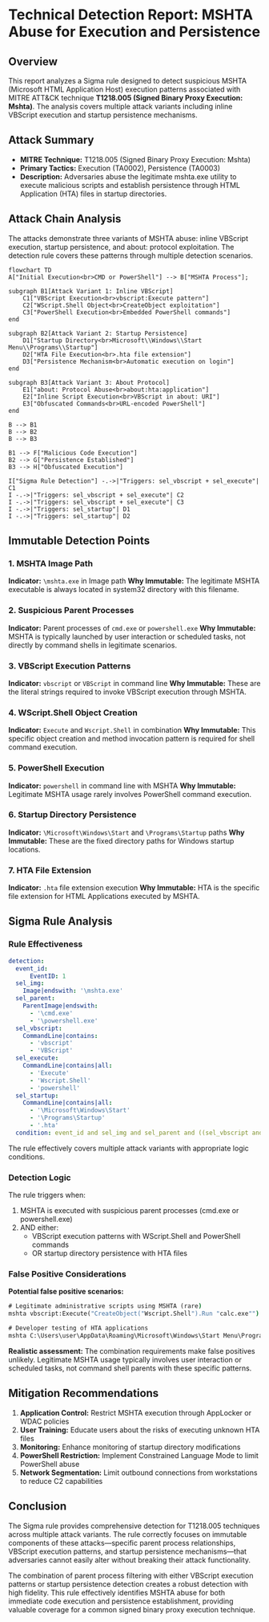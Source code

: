 # Technical Detection Report: MSHTA Abuse for Execution and Persistence

## Overview
This report analyzes a Sigma rule designed to detect suspicious MSHTA (Microsoft HTML Application Host) execution patterns associated with MITRE ATT&CK technique **T1218.005 (Signed Binary Proxy Execution: Mshta)**. The analysis covers multiple attack variants including inline VBScript execution and startup persistence mechanisms.

## Attack Summary
- **MITRE Technique:** T1218.005 (Signed Binary Proxy Execution: Mshta)
- **Primary Tactics:** Execution (TA0002), Persistence (TA0003)
- **Description:** Adversaries abuse the legitimate mshta.exe utility to execute malicious scripts and establish persistence through HTML Application (HTA) files in startup directories.

## Attack Chain Analysis
The attacks demonstrate three variants of MSHTA abuse: inline VBScript execution, startup persistence, and about: protocol exploitation. The detection rule covers these patterns through multiple detection scenarios.

```mermaid
flowchart TD
A["Initial Execution<br>CMD or PowerShell"] --> B["MSHTA Process"];

subgraph B1[Attack Variant 1: Inline VBScript]
    C1["VBScript Execution<br>vbscript:Execute pattern"]
    C2["WScript.Shell Object<br>CreateObject exploitation"]
    C3["PowerShell Execution<br>Embedded PowerShell commands"]
end

subgraph B2[Attack Variant 2: Startup Persistence]
    D1["Startup Directory<br>Microsoft\\Windows\\Start Menu\\Programs\\Startup"]
    D2["HTA File Execution<br>.hta file extension"]
    D3["Persistence Mechanism<br>Automatic execution on login"]
end

subgraph B3[Attack Variant 3: About Protocol]
    E1["about: Protocol Abuse<br>about:hta:application"]
    E2["Inline Script Execution<br>VBScript in about: URI"]
    E3["Obfuscated Commands<br>URL-encoded PowerShell"]
end

B --> B1
B --> B2
B --> B3

B1 --> F["Malicious Code Execution"]
B2 --> G["Persistence Established"]
B3 --> H["Obfuscated Execution"]

I["Sigma Rule Detection"] -.->|"Triggers: sel_vbscript + sel_execute"| C1
I -.->|"Triggers: sel_vbscript + sel_execute"| C2
I -.->|"Triggers: sel_vbscript + sel_execute"| C3
I -.->|"Triggers: sel_startup"| D1
I -.->|"Triggers: sel_startup"| D2
```

## Immutable Detection Points

### 1. MSHTA Image Path
**Indicator:** `\mshta.exe` in Image path
**Why Immutable:** The legitimate MSHTA executable is always located in system32 directory with this filename.

### 2. Suspicious Parent Processes
**Indicator:** Parent processes of `cmd.exe` or `powershell.exe`
**Why Immutable:** MSHTA is typically launched by user interaction or scheduled tasks, not directly by command shells in legitimate scenarios.

### 3. VBScript Execution Patterns
**Indicator:** `vbscript` or `VBScript` in command line
**Why Immutable:** These are the literal strings required to invoke VBScript execution through MSHTA.

### 4. WScript.Shell Object Creation
**Indicator:** `Execute` and `Wscript.Shell` in combination
**Why Immutable:** This specific object creation and method invocation pattern is required for shell command execution.

### 5. PowerShell Execution
**Indicator:** `powershell` in command line with MSHTA
**Why Immutable:** Legitimate MSHTA usage rarely involves PowerShell command execution.

### 6. Startup Directory Persistence
**Indicator:** `\Microsoft\Windows\Start` and `\Programs\Startup` paths
**Why Immutable:** These are the fixed directory paths for Windows startup locations.

### 7. HTA File Extension
**Indicator:** `.hta` file extension execution
**Why Immutable:** HTA is the specific file extension for HTML Applications executed by MSHTA.

## Sigma Rule Analysis

### Rule Effectiveness
```yaml
detection:
  event_id:
      EventID: 1
  sel_img:
    Image|endswith: '\mshta.exe'
  sel_parent:
    ParentImage|endswith:
      - '\cmd.exe'
      - '\powershell.exe'
  sel_vbscript:
    CommandLine|contains:
      - 'vbscript'
      - 'VBScript'
  sel_execute:
    CommandLine|contains|all:
      - 'Execute'
      - 'Wscript.Shell'
      - 'powershell'
  sel_startup:
    CommandLine|contains|all:
      - '\Microsoft\Windows\Start'
      - '\Programs\Startup'
      - '.hta'
  condition: event_id and sel_img and sel_parent and ((sel_vbscript and sel_execute) or sel_startup)
```

The rule effectively covers multiple attack variants with appropriate logic conditions.

### Detection Logic
The rule triggers when:
1. MSHTA is executed with suspicious parent processes (cmd.exe or powershell.exe)
2. AND either:
   - VBScript execution patterns with WScript.Shell and PowerShell commands
   - OR startup directory persistence with HTA files

### False Positive Considerations
**Potential false positive scenarios:**

```cmd
# Legitimate administrative scripts using MSHTA (rare)
mshta vbscript:Execute("CreateObject("Wscript.Shell").Run "calc.exe"")

# Developer testing of HTA applications
mshta C:\Users\user\AppData\Roaming\Microsoft\Windows\Start Menu\Programs\Startup\test.hta
```

**Realistic assessment:** The combination requirements make false positives unlikely. Legitimate MSHTA usage typically involves user interaction or scheduled tasks, not command shell parents with these specific patterns.

## Mitigation Recommendations

1. **Application Control:** Restrict MSHTA execution through AppLocker or WDAC policies
2. **User Training:** Educate users about the risks of executing unknown HTA files
3. **Monitoring:** Enhance monitoring of startup directory modifications
4. **PowerShell Restriction:** Implement Constrained Language Mode to limit PowerShell abuse
5. **Network Segmentation:** Limit outbound connections from workstations to reduce C2 capabilities

## Conclusion

The Sigma rule provides comprehensive detection for T1218.005 techniques across multiple attack variants. The rule correctly focuses on immutable components of these attacks—specific parent process relationships, VBScript execution patterns, and startup persistence mechanisms—that adversaries cannot easily alter without breaking their attack functionality.

The combination of parent process filtering with either VBScript execution patterns or startup persistence detection creates a robust detection with high fidelity. This rule effectively identifies MSHTA abuse for both immediate code execution and persistence establishment, providing valuable coverage for a common signed binary proxy execution technique.